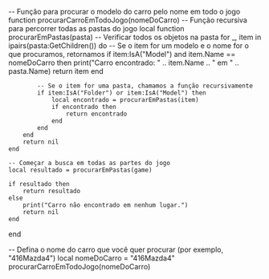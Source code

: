 -- Função para procurar o modelo do carro pelo nome em todo o jogo
function procurarCarroEmTodoJogo(nomeDoCarro)
    -- Função recursiva para percorrer todas as pastas do jogo
    local function procurarEmPastas(pasta)
        -- Verificar todos os objetos na pasta
        for _, item in ipairs(pasta:GetChildren()) do
            -- Se o item for um modelo e o nome for o que procuramos, retornamos
            if item:IsA("Model") and item.Name == nomeDoCarro then
                print("Carro encontrado: " .. item.Name .. " em " .. pasta.Name)
                return item
            end
            
            -- Se o item for uma pasta, chamamos a função recursivamente
            if item:IsA("Folder") or item:IsA("Model") then
                local encontrado = procurarEmPastas(item)
                if encontrado then
                    return encontrado
                end
            end
        end
        return nil
    end

    -- Começar a busca em todas as partes do jogo
    local resultado = procurarEmPastas(game)
    
    if resultado then
        return resultado
    else
        print("Carro não encontrado em nenhum lugar.")
        return nil
    end
end

-- Defina o nome do carro que você quer procurar (por exemplo, "416Mazda4")
local nomeDoCarro = "416Mazda4"
procurarCarroEmTodoJogo(nomeDoCarro)

